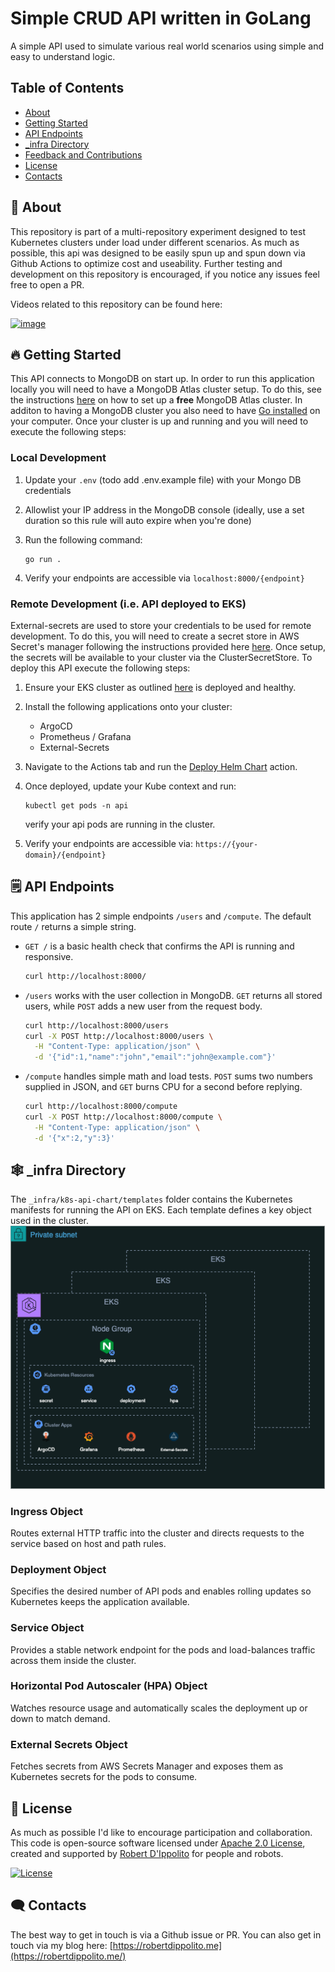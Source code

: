 # Simple CRUD API written in GoLang 
A simple API used to simulate various real world scenarios using simple and easy to understand logic.

## Table of Contents
- [About](#-about)
- [Getting Started](#-getting-started)
- [API Endpoints](#-api)
- [_infra Directory](#-infra)
- [Feedback and Contributions](#-feedback-and-contributions)
- [License](#-license)
- [Contacts](#%EF%B8%8F-contacts)

## 🚀 About
This repository is part of a multi-repository experiment designed to test Kubernetes clusters under load under different scenarios. As much as possible, this api was designed to be easily spun up and spun down via Github Actions to optimize cost and useability. Further testing and development on this repository is encouraged, if you notice any issues feel free to open a PR.

Videos related to this repository can be found here:

<a href="www.youtube.com/@RobOps101">![image](https://img.shields.io/badge/YouTube-FF0000?style=for-the-badge&logo=youtube&logoColor=white) </a>

## 🔥 Getting Started
This API connects to MongoDB on start up. In order to run this application locally you will need to have a MongoDB Atlas cluster setup. To do this, see the instructions [here](todo) on how to set up a **free** MongoDB Atlas cluster. In additon to having a MongoDB cluster you also need to have [Go installed](https://go.dev/learn/) on your computer. Once your cluster is up and running and you will need to execute the following steps:

### Local Development
1. Update your ```.env``` (todo add .env.example file) with your Mongo DB credentials
2. Allowlist your IP address in the MongoDB console (ideally, use a set duration so this rule will auto expire when you're done)
3. Run the following command:
   
       go run .
   
5. Verify your endpoints are accessible via ```localhost:8000/{endpoint}```

### Remote Development (i.e. API deployed to EKS)
External-secrets are used to store your credentials to be used for remote development. To do this, you will need to create a secret store in AWS Secret's manager following the instructions provided here [here](todo). Once setup, the secrets will be available to your cluster via the ClusterSecretStore. To deploy this API execute the following steps:
1. Ensure your EKS cluster as outlined [here](https://github.com/robertdippolito/eks-infrastructure-iac) is deployed and healthy.
2. Install the following applications onto your cluster:
    - ArgoCD
    - Prometheus / Grafana
    - External-Secrets
4. Navigate to the Actions tab and run the [Deploy Helm Chart](https://github.com/robertdippolito/go-crud-api/actions/workflows/deploy-helm.yaml) action.
5. Once deployed, update your Kube context and run:

       kubectl get pods -n api 
   verify your api pods are running in the cluster.

6. Verify your endpoints are accessible via:
```https://{your-domain}/{endpoint} ```
   
## 🗒️ API Endpoints
This application has 2 simple endpoints ```/users``` and ```/compute```. The default route ```/``` returns a simple string. 
- `GET /` is a basic health check that confirms the API is running and responsive.

  ```bash
  curl http://localhost:8000/
  ```

- `/users` works with the user collection in MongoDB. `GET` returns all stored users, while `POST` adds a new user from the request body.

  ```bash
  curl http://localhost:8000/users
  curl -X POST http://localhost:8000/users \
    -H "Content-Type: application/json" \
    -d '{"id":1,"name":"john","email":"john@example.com"}'
  ```

- `/compute` handles simple math and load tests. `POST` sums two numbers supplied in JSON, and `GET` burns CPU for a second before replying.

  ```bash
  curl http://localhost:8000/compute
  curl -X POST http://localhost:8000/compute \
    -H "Content-Type: application/json" \
    -d '{"x":2,"y":3}'
  ```

## 🕸️ _infra Directory
The `_infra/k8s-api-chart/templates` folder contains the Kubernetes manifests for running the API on EKS. Each template defines a key object used in the cluster.
<img width="750" alt="Kubernetes resources for API" src="./assets/ingress-architecture.png">
### Ingress Object
Routes external HTTP traffic into the cluster and directs requests to the service based on host and path rules.
### Deployment Object
Specifies the desired number of API pods and enables rolling updates so Kubernetes keeps the application available.
### Service Object
Provides a stable network endpoint for the pods and load-balances traffic across them inside the cluster.
### Horizontal Pod Autoscaler (HPA) Object
Watches resource usage and automatically scales the deployment up or down to match demand.
### External Secrets Object
Fetches secrets from AWS Secrets Manager and exposes them as Kubernetes secrets for the pods to consume.

## 📃 License 
As much as possible I'd like to encourage participation and collaboration. This code is open-source software licensed under [Apache 2.0 License](https://github.com/gowebly/gowebly/blob/main/LICENSE), created and supported by [Robert D'Ippolito](https://robertdippolito.me) for people and robots.

<a href="https://github.com/gowebly/gowebly/blob/main/LICENSE">![License](https://img.shields.io/badge/license-Apache_2.0-red?style=for-the-badge&logo=none)</a>

## 🗨️ Contacts
The best way to get in touch is via a Github issue or PR. You can also get in touch via my blog here: [https://robertdippolito.me](https://robertdippolito.me/)
